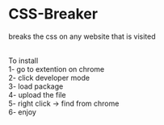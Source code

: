 # CSS-Breaker<br/>

breaks the css on any website that is visited<br/><br/>

To install<br/>
1- go to extention on chrome<br/>
2- click developer mode <br/>
3- load package<br/>
4- upload the file<br/>
5- right click -> find from chrome<br/>
6- enjoy<br/>
